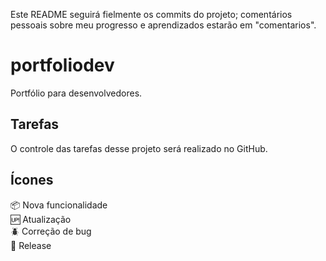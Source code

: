 Este README seguirá fielmente os commits do projeto; comentários pessoais sobre meu progresso e aprendizados estarão em "comentarios".

# portfoliodev
Portfólio para desenvolvedores.

## Tarefas

O controle das tarefas desse projeto será realizado no GitHub.

## Ícones

:package: Nova funcionalidade <br>
:up: Atualização              <br>
:beetle: Correção de bug      <br>
:checkered_flag: Release      <br>
